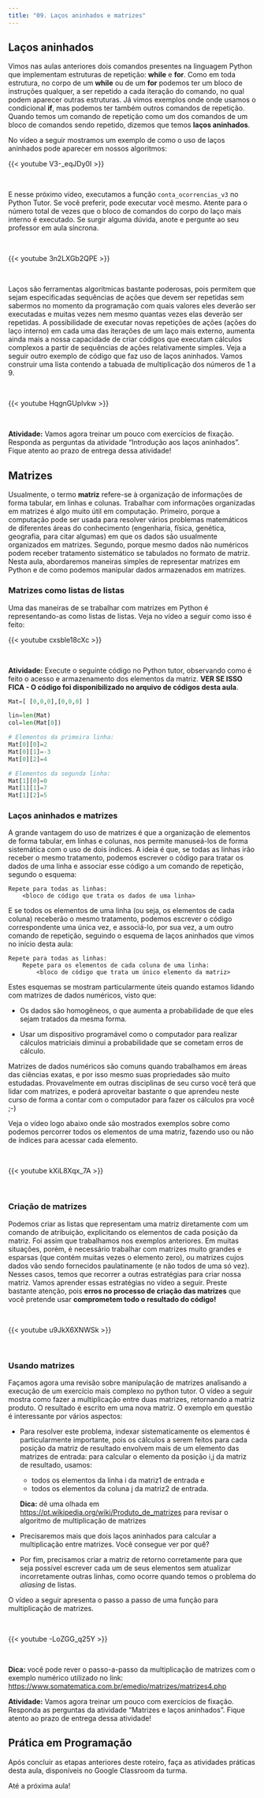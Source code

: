 ```yaml
---
title: "09. Laços aninhados e matrizes"
---
```


## Laços aninhados

Vimos nas aulas anteriores dois comandos presentes na linguagem Python  que implementam estruturas de repetição:  **while** e  **for**. Como em toda estrutura, no corpo de um **while** ou de um **for** podemos ter um bloco de instruções qualquer, a ser repetido a cada iteração do comando, no qual podem aparecer outras estruturas. Já vimos exemplos onde onde usamos o condicional **if**, mas podemos ter também outros comandos de repetição. Quando temos um comando de repetição como um dos comandos de um bloco de comandos sendo repetido, dizemos que temos **laços aninhados**.

No vídeo a seguir mostramos um exemplo de como o uso de laços aninhados pode aparecer em nossos algoritmos:
   
    
<!-- Vídeo:Introdução aos laços aninhados -->
{{< youtube V3-_eqJDy0I >}}
          
<br>  
  
E nesse próximo vídeo, executamos a função `conta_ocorrencias_v3` no Python Tutor. Se você preferir, pode executar você mesmo. Atente para o número total de vezes que o bloco de comandos do corpo do laço mais interno é executado. Se surgir alguma dúvida, anote e pergunte ao seu professor em aula síncrona.  

<br>
    
<!-- Vídeo:  Laços aninhados no Python Tutor -->
{{< youtube 3n2LXGb2QPE >}}


<br>
    

Laços são ferramentas algorítmicas bastante poderosas, pois permitem que sejam especificadas sequências de ações que devem ser repetidas sem sabermos no momento da programação com quais valores eles deverão ser executadas e muitas vezes nem mesmo quantas vezes elas deverão ser repetidas. A possibilidade de executar novas repetições de ações (ações do laço interno)  em cada uma das iterações de um laço mais externo, aumenta ainda mais a nossa capacidade de criar códigos que executam cálculos complexos a partir de sequências de ações relativamente simples. Veja a seguir outro exemplo de código que faz uso de laços aninhados. Vamos construir uma lista contendo a tabuada de multiplicação dos números de 1 a 9.

<br>
    
<!-- Vídeo:  Construindo uma tabuada -->
{{< youtube HqgnGUplvkw >}}

<br>
    

**Atividade:**  Vamos agora treinar um pouco com exercícios de fixação. Responda as perguntas da atividade “Introdução aos laços aninhados”. Fique atento ao prazo de entrega dessa atividade!

## Matrizes

Usualmente, o termo **matriz** refere-se à organização de informações de forma tabular, em linhas e colunas. Trabalhar com informações organizadas em matrizes é algo muito útil em computação. Primeiro, porque a computação pode ser usada para resolver vários problemas matemáticos de diferentes áreas do conhecimento (engenharia, física, genética, geografia, para citar algumas) em que os dados são usualmente organizados em matrizes. Segundo, porque mesmo dados não numéricos podem receber tratamento sistemático se tabulados no formato de matriz. Nesta aula, abordaremos maneiras simples de representar matrizes em Python e de como podemos manipular dados armazenados em matrizes.

### Matrizes como listas de listas

Uma das maneiras de se trabalhar com matrizes em Python é representando-as como listas de listas. Veja no vídeo a seguir como isso é feito:

<!-- Vídeo:  Representação de matrizes como listas de listas -->
{{< youtube cxsble18cXc >}}

<br>
    

**Atividade:**  Execute o seguinte código no Python tutor, observando como é feito o acesso e armazenamento dos elementos da matriz. **VER SE ISSO FICA - O código foi disponibilizado no arquivo de códigos desta aula**. 

```python
Mat=[ [0,0,0],[0,0,0] ]

lin=len(Mat)
col=len(Mat[0])

# Elementos da primeira linha:
Mat[0][0]=2
Mat[0][1]=-3
Mat[0][2]=4

# Elementos da segunda linha:
Mat[1][0]=0
Mat[1][1]=7
Mat[1][2]=5
```

### Laços aninhados e matrizes 

A grande vantagem do uso de matrizes é que a organização de elementos de forma tabular, em linhas e colunas, nos permite manuseá-los de forma sistemática com o uso de dois índices. A ideia é que, se todas as linhas irão receber o mesmo tratamento, podemos escrever o código para tratar os dados de uma linha e associar esse código a um comando de repetição, segundo o esquema:

```   
Repete para todas as linhas:
    <bloco de código que trata os dados de uma linha>
```

E se todos os elementos de uma linha (ou seja, os elementos de cada coluna) receberão o mesmo tratamento, podemos escrever o código correspondente uma única vez, e associá-lo, por sua vez, a um outro comando de repetição, seguindo o esquema de laços aninhados que vimos no início desta aula:

```   
Repete para todas as linhas:
    Repete para os elementos de cada coluna de uma linha:
        <bloco de código que trata um único elemento da matriz>
```

Estes esquemas se mostram particularmente úteis quando estamos lidando com matrizes de dados numéricos, visto que:

* Os dados são homogêneos, o que aumenta a probabilidade de que eles sejam tratados da mesma forma.

* Usar um dispositivo programável como o computador para realizar cálculos matriciais diminui a probabilidade que se cometam erros de cálculo.

Matrizes de dados numéricos são comuns quando trabalhamos em áreas das ciências exatas, e por isso mesmo suas propriedades são muito estudadas. Provavelmente em outras disciplinas de seu curso você terá que lidar com matrizes, e poderá aproveitar bastante o que aprendeu neste curso de forma a contar com o computador para fazer os cálculos pra você ;-)

Veja o vídeo logo abaixo onde são mostrados exemplos sobre como podemos percorrer todos os elementos de uma matriz, fazendo uso ou não de índices para acessar cada elemento. 

<br>
    

<!-- Vídeo: Acesso aos elementos de matrizes por laços aninhados -->
{{< youtube kXiL8Xqx_7A >}}

<br>
    


### Criação de matrizes

Podemos criar as listas que representam uma matriz diretamente com um comando de atribuição, explicitando os elementos de cada posição da matriz. Foi assim que trabalhamos nos exemplos anteriores. Em muitas situações, porém, é necessário trabalhar com matrizes muito grandes e esparsas (que contém muitas vezes o elemento zero), ou matrizes cujos dados vão sendo fornecidos paulatinamente (e não todos de uma só vez). Nesses casos, temos que recorrer a outras estratégias para criar nossa matriz. Vamos aprender essas estratégias no vídeo a seguir. Preste bastante atenção, pois **erros no processo de criação das matrizes** que você pretende usar **comprometem todo o resultado do código!**

<br>
    

<!-- Vídeo: Cuidados com  criação de matrizes -->
{{< youtube u9JkX6XNWSk >}}

<br>
    

### Usando matrizes

Façamos agora uma revisão sobre manipulação de matrizes analisando a execução de um exercício mais complexo no python tutor. O vídeo a seguir mostra como fazer a multiplicação entre duas matrizes, retornando a matriz produto. O resultado é escrito em uma nova matriz. O exemplo em questão é interessante por vários aspectos:

* Para resolver este problema, indexar sistematicamente os elementos é particularmente importante, pois os cálculos a serem feitos para cada posição da matriz de resultado envolvem mais de um elemento das matrizes de entrada: para calcular o elemento da posição i,j da matriz de resultado, usamos:
    * todos os elementos da linha i da matriz1 de entrada e 
    * todos os elementos da coluna j da matriz2 de entrada.
    
    **Dica:** dê uma olhada em https://pt.wikipedia.org/wiki/Produto_de_matrizes para revisar o algoritmo de multiplicação de matrizes
    
* Precisaremos mais que dois laços aninhados para calcular a multiplicação entre matrizes. Você consegue ver por quê? 
* Por fim, precisamos criar a matriz de retorno corretamente para que seja possível escrever cada um de seus elementos sem atualizar incorretamente outras linhas, como ocorre quando temos o problema do *aliasing*  de listas. 

O vídeo a seguir apresenta o passo a passo de uma função para multiplicação de matrizes.

<br>
    

<!-- Vídeo: Multiplicação de matrizes no Python Tutor -->
{{< youtube -LoZGG_q25Y >}}

<br>
    

**Dica:** você pode rever o passo-a-passo da multiplicação de matrizes com o exemplo numérico utilizado no link: https://www.somatematica.com.br/emedio/matrizes/matrizes4.php

**Atividade:**  Vamos agora treinar um pouco com exercícios de fixação. Responda as perguntas da atividade “Matrizes e laços aninhados”. Fique atento ao prazo de entrega dessa atividade!

## Prática em Programação

Após concluir as etapas anteriores deste roteiro, faça as atividades práticas desta aula, disponíveis no Google Classroom da turma. 

Até a próxima aula! 



